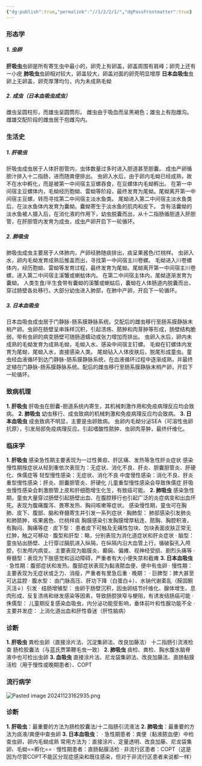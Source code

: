 ```yaml
---
{"dg-publish":true,"permalink":"//1/2/2/1/","dgPassFrontmatter":true}
---
```



### 形态学
##### 1. 虫卵
**肝吸虫**虫卵是所有寄生虫中最小的，卵壳上有卵盖，卵盖周围有肩峰；卵壳上还有一小疣
**肺吸虫**虫卵相对较大，卵盖较大，卵盖对面的卵壳明显增厚
**日本血吸虫**虫卵上无卵盖，卵壳厚薄均匀，内为未成熟毛蚴
##### 2. 成虫（日本血吸虫成虫）
雌虫呈圆柱形，而雄虫呈圆筒形。
雌虫由于吸血而呈黑褐色；雄虫上有抱雌沟。雌雄交配阶段的雌虫居于抱雌沟内。
### 生活史
##### 1. 肝吸虫
肝吸虫成虫居于人体肝胆管内，虫体数量过多时进入胆道甚至胆囊。
成虫产卵循胆汁排入十二指肠，进而随粪便排出。
虫卵入水后，由于卵内毛蚴已经成熟，故不在水中孵化，而是被第一中间宿主豆螺吞食，在豆螺体内毛蚴孵出。
在第一中间宿主豆螺体内，毛蚴经历胞蚴、雷蚴等阶段，最终发育为尾蚴。尾蚴离开第一中间宿主豆螺，转而寻找第二中间宿主淡水鱼类。
尾蚴进入第二中间宿主淡水鱼类后，在淡水鱼体内发育为囊蚴。囊蚴寄生于淡水鱼的肌肉和皮下。
含有活囊蚴的淡水鱼被人摄入后，在消化液的作用下，幼虫脱囊而出，从十二指肠循胆道入肝胆管，在肝胆管内发育为成虫，成虫产卵开启下一轮循环。
##### 2. 肺吸虫
肺吸虫成虫主要居于人体肺内，产卵经肺随痰排出，痰呈果酱色/烂桃样。
虫卵入水，卵内毛蚴发育成熟后推盖而出，寻找第一中间宿主川卷螺。
毛蚴进入川卷螺体内，经历胞蚴、雷蚴等发育过程，最终发育为尾蚴。尾蚴离开第一中间宿主川卷螺，进入第二中间宿主溪蟹或蝲蛄体内。
在第二中间宿主体内，尾蚴逐渐发育为囊蚴。
人类生食/半生食带有囊蚴的溪蟹或蝲蛄后，囊蚴在人体肠道内脱囊而出，穿过肠壁各处移行。大部分幼虫进入肺部，在肺中产卵，开启下一轮循环。
##### 3. 日本血吸虫
日本血吸虫成虫居于门静脉-肠系膜静脉系统。交配后的雌虫移行至肠系膜静脉末梢产卵。虫卵在肠壁呈串珠样沉积，引起溃疡、脓肿和肉芽肿等形成，肠壁结构脆弱，带有虫卵的病变肠壁可随肠道蠕动或张力增加而排出。
虫卵入水后，卵内未成熟的毛蚴发育为成熟毛蚴，毛蚴入水、感染中间宿主钉螺。
毛蚴在钉螺体内发育为尾蚴，尾蚴入水，直接感染人类。
尾蚴钻入人体皮肤后，脱尾形成童虫。童虫经血液循环到达门静脉-肠系膜静脉系统，在血液循环过程中逐渐成熟，并最终定植在门静脉-肠系膜静脉系统。配后的雌虫移行至肠系膜静脉末梢产卵，开启下一轮循环。
### 致病机理
**1. 肝吸虫**
肝吸虫在胆囊-胆道系统内寄生，其机械刺激作用和免疫病理反应均会致病。
**2. 肺吸虫**
幼虫移行、成虫致病的机械刺激和免疫病理反应均会致病。
**3. 日本血吸虫**
成虫致病不明显，主要是虫卵致病。
虫卵内毛蚴分泌SEA（可溶性虫卵抗原），引发局部免疫病理反应。引起嗜酸性脓肿、虫卵肉芽肿，最终纤维化。
### 临床学
**1. 肝吸虫**
感染急性期主要表现为一过性黄疸、肝区痛、发热等急性肝炎症状
感染慢性期按症状从轻到重依次表现为：无症状、消化不良、肝炎、胆囊胆管炎、肝硬化、侏儒症等
   轻型慢性感染：无症状、消化不良
   中度慢性感染：消化不良、肝炎
   重型慢性感染：肝炎、胆囊胆管炎、肝硬化
         儿童重型慢性感染会导致侏儒症
    肝吸虫慢性感染会刺激胆管上皮和肝细胞增生化生，有致癌可能。
**2. 肺吸虫**
感染急性期，童虫大量穿过肠壁引起肠壁出血、在腹腔移行也引起广泛的炎症病变和出血坏死。表现为腹痛腹泻、畏寒发热、胸闷咳嗽等症状。
感染慢性期，童虫可在胸肺、皮下、腹部、脑和脊髓寄生并引发一系列症状
   · 胸肺型：
     肺部感染引发肺炎和肺脓肿，咳果酱色、烂桃样痰
     胸膜感染引发胸膜增厚粘连、脓胸、胸腔积液，有胸闷、胸痛等症
   · 皮下型：
     患者皮下可触及无痛性包块、包块表面皮肤正常无红肿，触之可移动
   · 腹型和肝型：略，分别表现为消化道症状和肝炎症状
   · 脑型：
     童虫钻出肠壁、上行穿过膈肌进入纵隔，在纵隔内沿大血管上行，循破裂孔入颅腔，引发颅内病变。
     主要表现为脑膜炎、癫痫、偏瘫、视神经受损、剧烈头痛等
   · 脊髓型：表现为下肢感觉和运动障碍，严重者有大小便失禁和截瘫
**3. 日本血吸虫**
· 急性期：腹部症状和发热。腹部症状表现为黏液脓血便、便中有虫卵
· 慢性期：主要表现为无症状或乏力、消瘦，严重者有里急后重
· 晚期：
   · 巨脾型：脾大甚至可达盆腔
   · 腹水型：
     由门脉高压、肝功下降（白蛋白↓）、水钠代谢紊乱（醛固酮灭活↓）引发
   · 结肠增殖型：
     虫卵于肠壁沉积，因虫卵结节纤维化、腺体增生、息肉形成、反复溃疡和继发感染等因素，导致肠腔狭窄与梗阻，有诱发结肠癌可能
   · 侏儒型：
     儿童期反复感染血吸虫，内分泌功能受影响，垂体前叶和性腺功能不全
   · 主要并发症：
     上消化道出血和肝性昏迷（肝性脑病）
### 诊断
**1. 肝吸虫**
    粪检虫卵（直接涂片法、沉淀集卵法、改良加藤法）
    十二指肠引流液检查
    肠检胶囊法（与蓝氏贾第鞭毛虫一致）
**2. 肺吸虫**
    痰检、粪检、胸水腹水脑脊液中也可检出虫卵
**3. 血吸虫**
    直接涂片法、尼龙袋集卵法、改良加藤法、直肠黏膜活检（用于慢性或晚期患者）、COPT
### 流行病学
![Pasted image 20241123162935.png](/img/user/%E5%9F%BA%E7%A1%80%E5%8C%BB%E5%AD%A6/1.%20%E5%AF%84%E7%94%9F%E8%99%AB%E5%AD%A6/%E5%9B%BE%E7%89%87/Pasted%20image%2020241123162935.png)

### 诊断
**1. 肝吸虫**：最重要的方法为肠检胶囊法/十二指肠引流液法
**2. 肺吸虫**：最重要的方法为痰液/粪便中查虫卵
**3. 日本血吸虫**：
    · 急性期患者：粪便（黏液脓血便）中检查虫卵，卵内毛蚴成熟
                       常用方法为：直接涂片、定量透明、改良加藤、尼龙袋集卵、毛蚴==孵化==
    · 慢性期患者：直肠黏膜活检
    · 非流行区患者：COPT（这是因为尽管COPT不能区分现症感染和既往感染，但对于非流行区患者来说都一样）